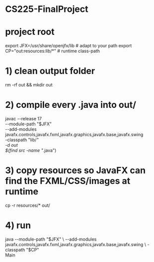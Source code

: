 # CS225-FinalProject

# project root
export JFX=/usr/share/openjfx/lib          # adapt to your path
export CP="out:resources:lib/*"             # runtime class-path

# 1) clean output folder
rm -rf out && mkdir out

# 2) compile every .java into out/
javac --release 17 \
      --module-path "$JFX" \
      --add-modules javafx.controls,javafx.fxml,javafx.graphics,javafx.base,javafx.swing \
      -classpath "lib/*" \
      -d out \
      $(find src -name "*.java")

# 3) copy resources so JavaFX can find the FXML/CSS/images at runtime
cp -r resources/* out/


# 4) run

java --module-path "$JFX" \
     --add-modules javafx.controls,javafx.fxml,javafx.graphics,javafx.base,javafx.swing \
     -classpath "$CP" \
     Main
